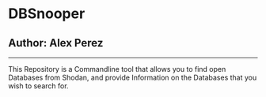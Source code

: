 # DBSnooper
## Author: Alex Perez
---------------------
This Repository is a Commandline tool that allows you to find open Databases from Shodan,
and provide Information on the Databases that you wish to search for.

